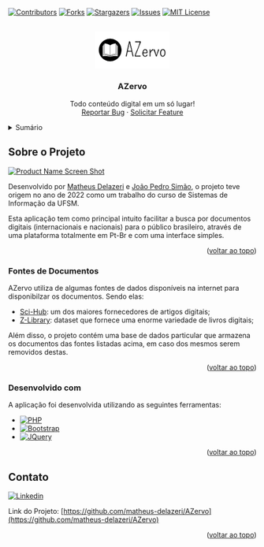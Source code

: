 <a name="readme-top"></a>



<!-- PROJECT SHIELDS -->
<!--
*** I'm using markdown "reference style" links for readability.
*** Reference links are enclosed in brackets [ ] instead of parentheses ( ).
*** See the bottom of this document for the declaration of the reference variables
*** for contributors-url, forks-url, etc. This is an optional, concise syntax you may use.
*** https://www.markdownguide.org/basic-syntax/#reference-style-links
-->
[![Contributors][contributors-shield]][contributors-url]
[![Forks][forks-shield]][forks-url]
[![Stargazers][stars-shield]][stars-url]
[![Issues][issues-shield]][issues-url]
[![MIT License][license-shield]][license-url]


<!-- PROJECT LOGO -->
<br />
<div align="center">
  <a href="#">
    <img src="skin/images/logo.png" alt="Logo" width="30%">
  </a>

  <h3 align="center">AZervo</h3>

  <p align="center">
    Todo conteúdo digital em um só lugar!
    <br />
    <a href="https://github.com/matheus-delazeri/AZervo/issues">Reportar Bug</a>
    ·
    <a href="https://github.com/matheus-delazeri/AZervo/issues">Solicitar Feature</a>
  </p>
</div>



<!-- TABLE OF CONTENTS -->
<details>
  <summary>Sumário</summary>
  <ol>
    <li>
      <a href="#sobre-o-projeto">Sobre o Projeto</a>
      <ul>
        <li><a href="#fontes-de-documentos">Fontes de Documentos</a></li>
        <li><a href="#desenvolvido-com">Desenvolvido com</a></li>
      </ul>
    </li>
    <li><a href="#contato">Contato</a></li>
  </ol>
</details>



<!-- ABOUT THE PROJECT -->
## Sobre o Projeto

[![Product Name Screen Shot][product-screenshot]](https://example.com)

Desenvolvido por [Matheus Delazeri](https://github.com/matheus-delazeri) e [João Pedro Simão](https://github.com/jpwsimao), o projeto teve origem no ano de 2022 como um trabalho do curso de Sistemas de Informação da UFSM.

Esta aplicação tem como principal intuito facilitar a busca por documentos digitais (internacionais e nacionais) para o público brasileiro, através de uma plataforma totalmente em Pt-Br e com uma interface simples.

<p align="right">(<a href="#readme-top">voltar ao topo</a>)</p>


### Fontes de Documentos

AZervo utiliza de algumas fontes de dados disponíveis na internet para disponibilzar os documentos. Sendo elas:

- [Sci-Hub](https://www.sci-hub.se/): um dos maiores fornecedores de artigos digitais;
- [Z-Library](https://z-lib.org/):  dataset que fornece uma enorme variedade de livros digitais;

Além disso, o projeto contém uma base de dados particular que armazena os documentos das fontes listadas acima, em caso dos mesmos serem removidos destas.

<p align="right">(<a href="#readme-top">voltar ao topo</a>)</p>


### Desenvolvido com

A aplicação foi desenvolvida utilizando as seguintes ferramentas:

* [![PHP][PHP]][PHP-url]
* [![Bootstrap][Bootstrap.com]][Bootstrap-url]
* [![JQuery][JQuery.com]][JQuery-url]

<p align="right">(<a href="#readme-top">voltar ao topo</a>)</p>

## Contato

[![Linkedin][linkedin-shield]][linkedin-matheus]

Link do Projeto: [https://github.com/matheus-delazeri/AZervo](https://github.com/matheus-delazeri/AZervo)

<p align="right">(<a href="#readme-top">voltar ao topo</a>)</p>


<!-- MARKDOWN LINKS & IMAGES -->
<!-- https://www.markdownguide.org/basic-syntax/#reference-style-links -->
[contributors-shield]: https://img.shields.io/github/contributors/matheus-delazeri/AZervo.svg?style=for-the-badge
[contributors-url]: https://github.com/matheus-delazeri/AZervo/graphs/contributors
[forks-shield]: https://img.shields.io/github/forks/matheus-delazeri/AZervo.svg?style=for-the-badge
[forks-url]: https://github.com/matheus-delazeri/AZervo/network/members
[stars-shield]: https://img.shields.io/github/stars/matheus-delazeri/AZervo.svg?style=for-the-badge
[stars-url]: https://github.com/matheus-delazeri/AZervo/stargazers
[issues-shield]: https://img.shields.io/github/issues/matheus-delazeri/AZervo.svg?style=for-the-badge
[issues-url]: https://github.com/matheus-delazeri/AZervo/issues
[license-shield]: https://img.shields.io/github/license/matheus-delazeri/AZervo.svg?style=for-the-badge
[license-url]: https://github.com/matheus-delazeri/AZervo/blob/master/LICENSE
[linkedin-shield]: https://img.shields.io/badge/-LinkedIn-black.svg?style=for-the-badge&logo=linkedin&colorB=555
[linkedin-matheus]: https://www.linkedin.com/in/matheus-delazeri-souza
[product-screenshot]: https://user-images.githubusercontent.com/55641441/198127860-2ee41967-3eb9-4175-bf37-273d6cfd1f9b.png
[PHP]: https://img.shields.io/badge/PHP-35495E?style=for-the-badge&logo=php&logoColor=white
[PHP-url]: https://www.php.net/
[Bootstrap.com]: https://img.shields.io/badge/Bootstrap-563D7C?style=for-the-badge&logo=bootstrap&logoColor=white
[Bootstrap-url]: https://getbootstrap.com
[JQuery.com]: https://img.shields.io/badge/jQuery-0769AD?style=for-the-badge&logo=jquery&logoColor=white
[JQuery-url]: https://jquery.com 
